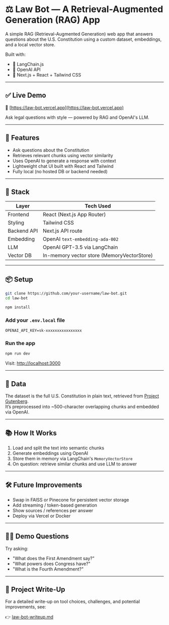 # ⚖️ Law Bot — A Retrieval-Augmented Generation (RAG) App

A simple RAG (Retrieval-Augmented Generation) web app that answers questions about the U.S. Constitution using a custom dataset, embeddings, and a local vector store.

Built with:
- 🧠 LangChain.js
- 💬 OpenAI API
- 🧱 Next.js + React + Tailwind CSS

---

## ✅ Live Demo

🔗 [https://law-bot.vercel.app](https://law-bot.vercel.app)

Ask legal questions with style — powered by RAG and OpenAI's LLM.

---

## 🚀 Features

- Ask questions about the Constitution
- Retrieves relevant chunks using vector similarity
- Uses OpenAI to generate a response with context
- Lightweight chat UI built with React and Tailwind
- Fully local (no hosted DB or backend needed)

---

## 🧰 Stack

| Layer       | Tech Used                     |
|-------------|-------------------------------|
| Frontend    | React (Next.js App Router)    |
| Styling     | Tailwind CSS                  |
| Backend API | Next.js API route             |
| Embedding   | OpenAI `text-embedding-ada-002` |
| LLM         | OpenAI GPT-3.5 via LangChain  |
| Vector DB   | In-memory vector store (MemoryVectorStore) |

---

## 📦 Setup

```bash
git clone https://github.com/your-username/law-bot.git
cd law-bot

npm install
```

### Add your `.env.local` file

```
OPENAI_API_KEY=sk-xxxxxxxxxxxxxxxx
```

### Run the app

```bash
npm run dev
```

Visit: [http://localhost:3000](http://localhost:3000)

---

## 📄 Data

The dataset is the full U.S. Constitution in plain text, retrieved from [Project Gutenberg](https://www.gutenberg.org/ebooks/5).  
It’s preprocessed into ~500-character overlapping chunks and embedded via OpenAI.

---

## 📚 How It Works

1. Load and split the text into semantic chunks
2. Generate embeddings using OpenAI
3. Store them in memory via LangChain's `MemoryVectorStore`
4. On question: retrieve similar chunks and use LLM to answer

---

## 🛠️ Future Improvements

- Swap in FAISS or Pinecone for persistent vector storage
- Add streaming / token-based generation
- Show sources / references per answer
- Deploy via Vercel or Docker

---

## 🧑‍⚖️ Demo Questions

Try asking:

- "What does the First Amendment say?"
- "What powers does Congress have?"
- "What is the Fourth Amendment?"

---

## 📄 Project Write-Up

For a detailed write-up on tool choices, challenges, and potential improvements, see:

👉 [law-bot-writeup.md](./law-bot-writeup.md)